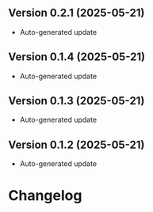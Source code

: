 Version 0.2.1 (2025-05-21)
-----------------------------
- Auto-generated update

Version 0.1.4 (2025-05-21)
-----------------------------
- Auto-generated update

Version 0.1.3 (2025-05-21)
-----------------------------
- Auto-generated update

Version 0.1.2 (2025-05-21)
-----------------------------
- Auto-generated update

# Changelog
